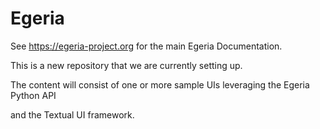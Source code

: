 <!-- SPDX-License-Identifier: CC-BY-4.0 -->
<!-- Copyright Contributors to the Egeria project. -->

# Egeria

<!-- TODO: Add a README -->

See https://egeria-project.org for the main Egeria Documentation.

This is a new repository that we are currently setting up. 

The content will consist of one or more sample UIs leveraging the Egeria Python API

and the Textual UI framework.
